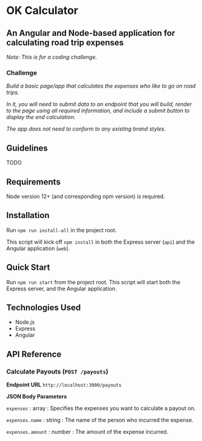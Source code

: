 # OK Calculator
## An Angular and Node-based application for calculating road trip expenses

*Note: This is for a coding challenge.*

### Challenge
*Build a basic page/app that calculates the expenses who like to go on road trips.*

*In it, you will need to submit data to an endpoint that you will build, render to the page using all required information, and include a submit button to display the end calculation.*

*The app does not need to conform to any existing brand styles.*

## Guidelines

TODO

## Requirements
Node version 12+ (and corresponding npm version) is required.

## Installation
Run `npm run install-all` in the project root.

This script will kick off `npm install` in both the Express server (`api`) and the Angular application (`web`).

## Quick Start
Run `npm run start` from the project root. This script will start both the Express server, and the Angular application.

## Technologies Used
* Node.js
* Express
* Angular

## API Reference

### Calculate Payouts (`POST /payouts`)

**Endpoint URL**
`http://localhost:3000/payouts`

**JSON Body Parameters**

`expenses` : array : Specifies the expenses you want to calculate a payout on.

`expenses.name` : string : The name of the person who incurred the expense.

`expenses.amount` : number : The amount of the expense incurred.
